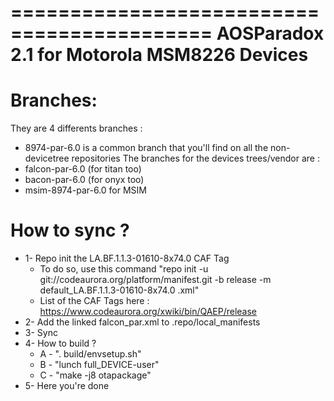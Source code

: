 ===========================================
AOSParadox 2.1 for Motorola MSM8226 Devices
===========================================

Branches:
=========
They are 4 differents branches :
- 8974-par-6.0 is a common branch that you'll find on all the non-devicetree repositories
The branches for the devices trees/vendor are :
- falcon-par-6.0 (for titan too)
- bacon-par-6.0 (for onyx too)
- msim-8974-par-6.0 for MSIM

How to sync ?
=============
- 1- Repo init the LA.BF.1.1.3-01610-8x74.0 CAF Tag
	- To do so, use this command "repo init -u git://codeaurora.org/platform/manifest.git -b release -m default_LA.BF.1.1.3-01610-8x74.0 .xml"
	- List of the CAF Tags here : https://www.codeaurora.org/xwiki/bin/QAEP/release
- 2- Add the linked falcon_par.xml to .repo/local_manifests
- 3- Sync
- 4- How to build ?
	- A - ". build/envsetup.sh"
	- B - "lunch full_DEVICE-user"
	- C - "make -j8 otapackage"
- 5- Here you're done
